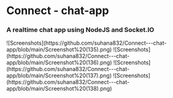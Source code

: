 # Connect - chat-app
<h3>A realtime chat app using NodeJS and Socket.IO</h3>
![Screenshots](https://github.com/suhana832/Connect---chat-app/blob/main/Screenshot%20(135).png)
![Screenshots](https://github.com/suhana832/Connect---chat-app/blob/main/Screenshot%20(136).png)
![Screenshots](https://github.com/suhana832/Connect---chat-app/blob/main/Screenshot%20(137).png)
![Screenshots](https://github.com/suhana832/Connect---chat-app/blob/main/Screenshot%20(138).png)


